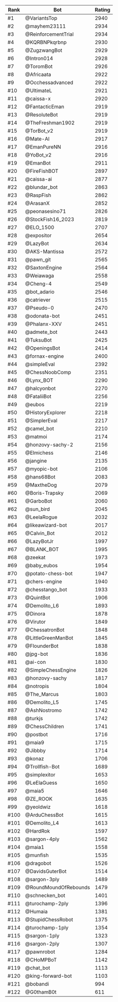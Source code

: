 Rank|Bot|Rating
---|---|---
#1|@VariantsTop|2940
#2|@mayhem23111|2934
#3|@ReinforcementTrial|2934
#4|@KQRBNPkqrbnp|2930
#5|@ZugzwangBot|2929
#6|@Intron014|2928
#7|@ToromBot|2926
#8|@Africaata|2922
#9|@Occhessadvanced|2922
#10|@UltimateL|2921
#11|@caissa-x|2920
#12|@FantacticEman|2919
#13|@ResoluteBot|2919
#14|@TheFreshman1902|2919
#15|@TorBot_v2|2919
#16|@Mate-AI|2917
#17|@EmanPureNN|2916
#18|@YoBot_v2|2916
#19|@EmanBot|2911
#20|@FireFishBOT|2897
#21|@caissa-ai|2877
#22|@blundar_bot|2863
#23|@RaspFish|2862
#24|@ArasanX|2852
#25|@peonasesino71|2826
#26|@StockFish16_2023|2819
#27|@ELO_1500|2707
#28|@expositor|2654
#29|@LazyBot|2634
#30|@AKS-Mantissa|2572
#31|@pawn_git|2565
#32|@SaxtonEngine|2564
#33|@Weiawaga|2558
#34|@Cheng-4|2549
#35|@bot_adario|2546
#36|@catriever|2515
#37|@Pseudo-0|2470
#38|@odonata-bot|2451
#39|@Phalanx-XXV|2451
#40|@admete_bot|2443
#41|@TuksuBot|2425
#42|@OpeningsBot|2414
#43|@fornax-engine|2400
#44|@simpleEval|2392
#45|@ChessNoobComp|2351
#46|@Lynx_BOT|2290
#47|@halcyonbot|2270
#48|@FataliiBot|2256
#49|@eubos|2219
#50|@HistoryExplorer|2218
#51|@SimplerEval|2217
#52|@camel_bot|2210
#53|@matmoi|2174
#54|@honzovy-sachy-2|2156
#55|@Elmichess|2146
#56|@jangine|2135
#57|@myopic-bot|2106
#58|@hans68Bot|2083
#59|@MaxtheDog|2079
#60|@Boris-Trapsky|2069
#61|@GarboBot|2060
#62|@sun_bird|2045
#63|@LeelaRogue|2032
#64|@likeawizard-bot|2017
#65|@Calvin_Bot|2012
#66|@LazyBotJr|1997
#67|@BLANK_BOT|1995
#68|@zeekat|1973
#69|@baby_eubos|1954
#70|@potato-chess-bot|1947
#71|@chers-engine|1940
#72|@chesstango_bot|1933
#73|@QuintBot|1906
#74|@Demolito_L6|1893
#75|@Dinora|1878
#76|@Virutor|1849
#77|@ChessatronBot|1848
#78|@LittleGreenManBot|1845
#79|@FlounderBot|1838
#80|@jpg-bot|1836
#81|@ai-con|1830
#82|@SimpleChessEngine|1826
#83|@honzovy-sachy|1817
#84|@notropis|1804
#85|@The_Marcus|1803
#86|@Demolito_L5|1745
#87|@AshNostromo|1742
#88|@turkjs|1742
#89|@ChessChildren|1741
#90|@postbot|1716
#91|@maia9|1715
#92|@Jibbby|1714
#93|@konaz|1706
#94|@Trollfish-Bot|1689
#95|@simplexitor|1653
#96|@LeElaGuess|1650
#97|@maia5|1646
#98|@ZE_ROOK|1635
#99|@yeoldwiz|1618
#100|@ArduChessBot|1615
#101|@Demolito_L4|1613
#102|@HardRok|1597
#103|@sargon-4ply|1562
#104|@maia1|1558
#105|@munfish|1535
#106|@dragobot|1526
#107|@DavidsGuterBot|1514
#108|@sargon-3ply|1489
#109|@RoundMoundOfRebounds|1479
#110|@schnecken_bot|1401
#111|@turochamp-2ply|1396
#112|@Humaia|1381
#113|@StupidChessRobot|1375
#114|@turochamp-1ply|1354
#115|@sargon-1ply|1323
#116|@sargon-2ply|1307
#117|@pawnrobot|1284
#118|@CHoMPBoT|1142
#119|@chat_bot|1113
#120|@king-forward-bot|1103
#121|@bobandi|994
#122|@G0thamB0t|611
